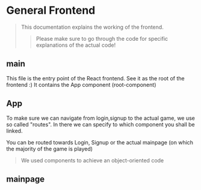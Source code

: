 # General Frontend
> This documentation explains the working of the frontend.
>> Please make sure to go through the code for specific explanations of the actual code!


## main

This file is the entry point of the React frontend. See it as the root of the frontend :) It contains the App component (root-component)

## App

To make sure we can navigate from login,signup to the actual game, we use so called "routes". In there we can specify to which component you shall be linked. 

You can be routed towards Login, Signup or the actual mainpage (on which the majority of the game is played)

> We used components to achieve an object-oriented code

## mainpage

## 